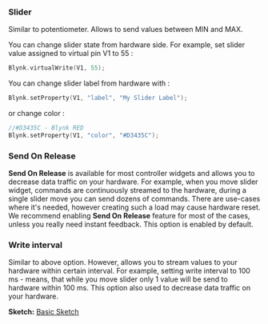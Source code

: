 
### Slider

Similar to potentiometer. Allows to send values between MIN and MAX.
 
You can change slider state from hardware side. For example, set slider value assigned to virtual pin V1 to 55 : 

```cpp
Blynk.virtualWrite(V1, 55);
```

You can change slider label from hardware with : 

```cpp
Blynk.setProperty(V1, "label", "My Slider Label");
```

or change color : 

```cpp
//#D3435C - Blynk RED
Blynk.setProperty(V1, "color", "#D3435C");
```
 
### Send On Release
**Send On Release** is available for most controller widgets and allows you to decrease data traffic on your hardware. 
For example, when you move slider widget, commands are continuously streamed to the hardware, during a single slider move 
you can send dozens of commands. There are use-cases where it's needed, however creating such a load may cause hardware reset. 
We recommend enabling **Send On Release** feature for most of the cases, unless you really need instant feedback.
This option is enabled by default.

### Write interval
Similar to above option. However, allows you to stream values to your hardware within certain interval. For example, 
setting write interval to 100 ms - means, that while you move slider only 1 value will be send to hardware within 100 ms.
This option also used to decrease data traffic on your hardware.

**Sketch:** [Basic Sketch](https://github.com/blynkkk/blynk-library/blob/master/examples/GettingStarted/BlynkBlink/BlynkBlink.ino)